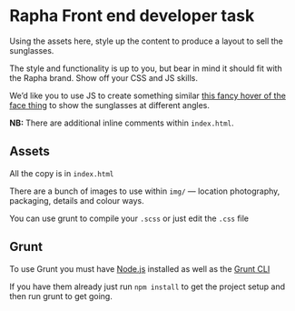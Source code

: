 # Rapha Front end developer task

Using the assets here, style up the content to produce a layout to sell the sunglasses.

The style and functionality is up to you, but bear in mind it should fit with the Rapha brand. Show off your CSS and JS skills.

We’d like you to use JS to create something similar [this fancy hover of the face thing](http://hankjobenhavn.com/#/eyewear/state) to show the sunglasses at different angles.

**NB:** There are additional inline comments within `index.html`.

## Assets

All the copy is in `index.html`

There are a bunch of images to use within `img/` — location photography, packaging, details and colour ways.

You can use grunt to compile your `.scss` or just edit the `.css` file

## Grunt

To use Grunt you must have [Node.js](https://nodejs.org/en/) installed as well as the [Grunt CLI](http://gruntjs.com/getting-started)

If you have them already just run `npm install` to get the project setup and then run grunt to get going.
